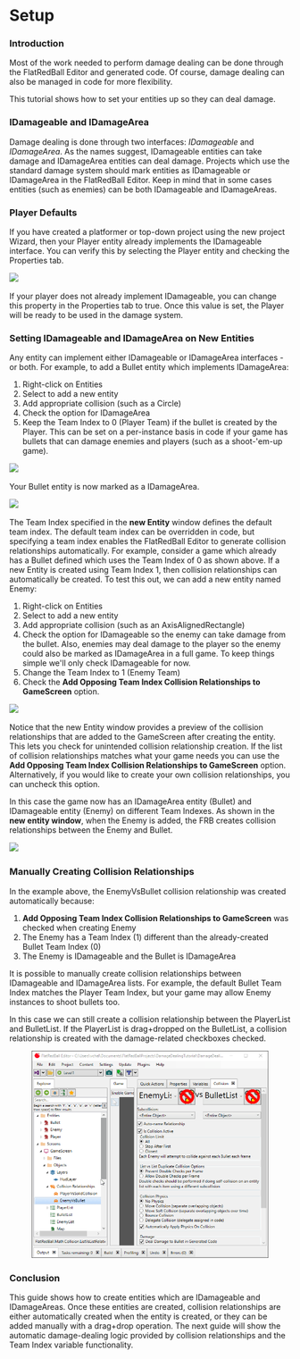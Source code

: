 # Setup

### Introduction

Most of the work needed to perform damage dealing can be done through the FlatRedBall Editor and generated code. Of course, damage dealing can also be managed in code for more flexibility.

This tutorial shows how to set your entities up so they can deal damage.

### IDamageable and IDamageArea

Damage dealing is done through two interfaces: _IDamageable_ and _IDamageArea_. As the names suggest, IDamageable entities can take damage and IDamageArea entities can deal damage. Projects which use the standard damage system should mark entities as IDamageable or IDamageArea in the FlatRedBall Editor. Keep in mind that in some cases entities (such as enemies) can be both IDamageable and IDamageAreas.

### Player Defaults

If you have created a platformer or top-down project using the new project Wizard, then your Player entity already implements the IDamageable interface. You can verify this by selecting the Player entity and checking the Properties tab.

![](../../media/2023-01-img\_63bd897ba9088.png)

If your player does not already implement IDamageable, you can change this property in the Properties tab to true. Once this value is set, the Player will be ready to be used in the damage system.

### Setting IDamageable and IDamageArea on New Entities

Any entity can implement either IDamageable or IDamageArea interfaces - or both. For example, to add a Bullet entity which implements IDamageArea:

1. Right-click on Entities
2. Select to add a new entity
3. Add appropriate collision (such as a Circle)
4. Check the option for IDamageArea
5. Keep the Team Index to 0 (Player Team) if the bullet is created by the Player. This can be set on a per-instance basis in code if your game has bullets that can damage enemies and players (such as a shoot-'em-up game).

![](<../../.gitbook/assets/01\_06 11 28.png>)

Your Bullet entity is now marked as a IDamageArea.

![](../../media/2023-01-img\_63bd8ab263f30.png)

The Team Index specified in the **new Entity** window defines the default team index. The default team index can be overridden in code, but specifying a team index enables the FlatRedBall Editor to generate collision relationships automatically. For example, consider a game which already has a Bullet defined which uses the Team Index of 0 as shown above. If a new Entity is created using Team Index 1, then collision relationships can automatically be created. To test this out, we can add a new entity named Enemy:

1. Right-click on Entities
2. Select to add a new entity
3. Add appropriate collision (such as an AxisAlignedRectangle)
4. Check the option for IDamageable so the enemy can take damage from the bullet. Also, enemies may deal damage to the player so the enemy could also be marked as IDamageArea in a full game. To keep things simple we'll only check IDamageable for now.
5. Change the Team Index to 1 (Enemy Team)
6. Check the **Add Opposing Team Index Collision Relationships to GameScreen** option.

![](<../../.gitbook/assets/01\_06 15 14.png>)

Notice that the new Entity window provides a preview of the collision relationships that are added to the GameScreen after creating the entity. This lets you check for unintended collision relationship creation. If the list of collision relationships matches what your game needs you can use the **Add Opposing Team Index Collision Relationships to GameScreen** option. Alternatively, if you would like to create your own collision relationships, you can uncheck this option.

In this case the game now has an IDamageArea entity (Bullet) and IDamageable entity (Enemy) on different Team Indexes. As shown in the **new entity window**, when the Enemy is added, the FRB creates collision relationships between the Enemy and Bullet.

![](../../media/2023-01-img\_63be041e5eb06.png)

### Manually Creating Collision Relationships

In the example above, the EnemyVsBullet collision relationship was created automatically because:

1. **Add Opposing Team Index Collision Relationships to GameScreen** was checked when creating Enemy
2. The Enemy has a Team Index (1) different than the already-created Bullet Team Index (0)
3. The Enemy is IDamageable and the Bullet is IDamageArea

It is possible to manually create collision relationships between IDamageable and IDamageArea lists. For example, the default Bullet Team Index matches the Player Team Index, but your game may allow Enemy instances to shoot bullets too.

In this case we can still create a collision relationship between the PlayerList and BulletList. If the PlayerList is drag+dropped on the BulletList, a collision relationship is created with the damage-related checkboxes checked.

<figure><img src="../../.gitbook/assets/01_06 18 08.gif" alt=""><figcaption></figcaption></figure>

### Conclusion

This guide shows how to create entities which are IDamageable and IDamageAreas. Once these entities are created, collision relationships are either automatically created when the entity is created, or they can be added manually with a drag+drop operation. The next guide will show the automatic damage-dealing logic provided by collision relationships and the Team Index variable functionality.
